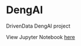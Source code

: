 # DengAI
DrivenData DengAI project

View Jupyter Notebook [here](https://github.com/whitstd/DengAI/blob/master/Dengue.ipynb)
